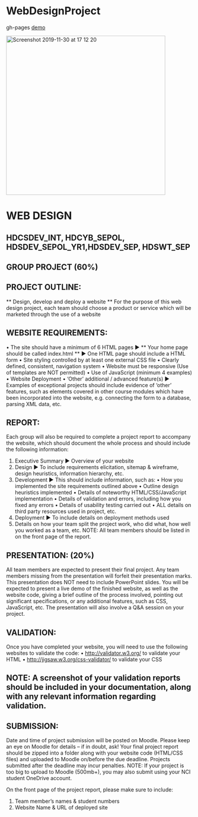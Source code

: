 # WebDesignProject

gh-pages [demo](https://shanegibney.github.io/WebDesignProject)

<a href="https://shanegibney.github.io/WebDesignProject/"><img width="429" alt="Screenshot 2019-11-30 at 17 12 20" src="https://user-images.githubusercontent.com/17167992/69903684-ca662200-1394-11ea-8c8e-8640b7eb99e9.png"></a>

# WEB DESIGN
## HDCSDEV_INT, HDCYB_SEPOL, HDSDEV_SEPOL_YR1,HDSDEV_SEP, HDSWT_SEP

## GROUP PROJECT (60%)

## PROJECT OUTLINE:
** Design, develop and deploy a website **
For the purpose of this web design project, each team should choose a
product or service which will be marketed through the use of a website

## WEBSITE REQUIREMENTS:
• The site should have a minimum of 6 HTML pages
► ** Your home page should be called index.html **
► One HTML page should include a HTML form
• Site styling controlled by at least one external CSS file
• Clearly defined, consistent, navigation system
• Website must be responsive (Use of templates are NOT permitted)
• Use of JavaScript (minimum 4 examples)
• Website Deployment
• ‘Other’ additional / advanced feature(s)
► Examples of exceptional projects should include evidence of ‘other’ features, such as
elements covered in other course modules which have been incorporated into the
website, e.g. connecting the form to a database, parsing XML data, etc.

## REPORT:
Each group will also be required to complete a project report to accompany the website, which
should document the whole process and should include the following information:
1. Executive Summary
► Overview of your website
2. Design
► To include requirements elicitation, sitemap & wireframe, design heuristics,
information hierarchy, etc.
3. Development
► This should include information, such as:
• How you implemented the site requirements outlined above
• Outline design heuristics implemented
• Details of noteworthy HTML/CSS/JavaScript implementation
• Details of validation and errors, including how you fixed any errors
• Details of usability testing carried out
• ALL details on third party resources used in project, etc.
4. Deployment
► To include details on deployment methods used
5. Details on how your team split the project work, who did what, how well you worked as
a team, etc. NOTE: All team members should be listed in on the front page of the
report.

## PRESENTATION: (20%)
All team members are expected to present their final project. Any team members missing from the presentation will forfeit their presentation marks. This presentation does NOT need to include PowerPoint slides. You will be expected to present a live demo of the finished website, as well as the website code, giving a brief outline of the process involved, pointing out significant specifications, or any additional features, such as CSS, JavaScript, etc. The presentation will also involve a Q&A session on your project.

## VALIDATION:
Once you have completed your website, you will need to use the following websites to validate the
code:
• http://validator.w3.org/ to validate your HTML
• http://jigsaw.w3.org/css-validator/ to validate your CSS

## NOTE: A screenshot of your validation reports should be included in your documentation, along with any relevant information regarding validation.

## SUBMISSION:
Date and time of project submission will be posted on Moodle. Please keep an eye on Moodle
for details – if in doubt, ask!
Your final project report should be zipped into a folder along with your website code (HTML/CSS files) and uploaded to Moodle on/before the due deadline. Projects submitted after the deadline may incur penalties. NOTE: If your project is too big to upload to Moodle (500mb+), you may also submit using your NCI student OneDrive account.

On the front page of the project report, please make sure to include:
1. Team member’s names & student numbers
2. Website Name & URL of deployed site
